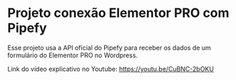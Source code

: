 # Projeto conexão Elementor PRO com Pipefy

Esse projeto usa a API oficial do Pipefy para receber os dados de um formulário do Elementor PRO no Wordpress.

Link do vídeo explicativo no Youtube: https://youtu.be/CuBNC-2bOKU

